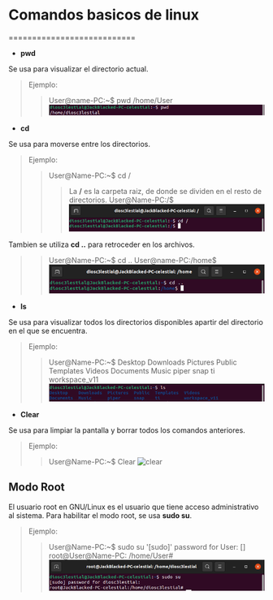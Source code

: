 # Comandos basicos de linux
===========================
- **pwd**

Se usa para visualizar el directorio actual.

> Ejemplo:
>> User@name-PC:~$ pwd
>> /home/User
>> ![pwd](/Images/pwd_ejemplo.png)

- **cd**

Se usa para moverse entre los directorios.

> Ejemplo:
>> User@Name-PC:~$ cd / 
>>> La **/** es la carpeta raiz, de donde se dividen en el resto de directorios.
>> User@Name-PC:/$
>> ![cd](/Images/cd_ejemplo.png)

Tambien se utiliza **cd ..** para retroceder en los archivos.

>> User@Name-PC:~$ cd ..
>> User@name-PC:/home$
>> ![cdBack](/Images/cdBack_ejemplo.png)

- **ls**

Se usa para visualizar todos los directorios disponibles apartir del directorio en el que se encuentra.

> Ejemplo:
>> User@Name-PC:~$
>> Desktop    Downloads  Pictures  Public  Templates  Videos Documents Music piper snap ti workspace_v11
>> ![ls](/Images/ls_ejemplo.png)

- **Clear**

Se usa para limpiar la pantalla y borrar todos los comandos anteriores.

> Ejemplo:
>> User@Name-PC:~$ Clear
>> ![clear](/Images/clear_ejemplo.png)

## Modo Root

El usuario root en GNU/Linux es el usuario que tiene acceso administrativo al sistema.
Para habilitar el modo root, se usa **sudo su**.

> Ejemplo:
>> User@Name-PC:~$ sudo su
>> '[sudo]' password for User: []
>> root@User@Name-PC: /home/User#
>> ![sudoSu](/Images/sudoSu_ejemplo.png)